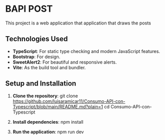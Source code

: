 # BAPI POST

This project is a web application that application that draws the posts

## Technologies Used

- **TypeScript**: For static type checking and modern JavaScript features.
- **Bootstrap**: For design.
- **SweetAlert2**: For beautiful and responsive alerts.
- **Vite**: As the build tool and bundler.

## Setup and Installation

1. **Clone the repository**:
   git clone https://github.com/luisaramicar11/Consumo-API-con-Typescript/blob/main/README.md?plain=1
   cd Consumo-API-con-Typescript

2. **Install dependencies**:
npm install

3. **Run the application**:
npm run dev

